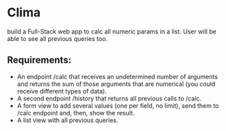 # Clima

build a Full-Stack web app to calc all numeric params in a list. User will be able to see all previous queries too.

## Requirements:

- An endpoint /calc that receives an undetermined number of arguments and returns the sum of those arguments that are numerical (you could receive different types of data).
- A second endpoint /history that returns all previous calls to /calc.
- A form view to add several values (one per field, no limit), send them to /calc endpoint and, then, show the result.
- A list view with all previous queries.


